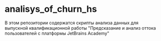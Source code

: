 # analisys_of_churn_hs

В этом репозитории содержатся скрипты анализа данных для выпускной квалификационной работы "Предсказание и анализ оттока пользователей с платформы JetBrains Academy"
